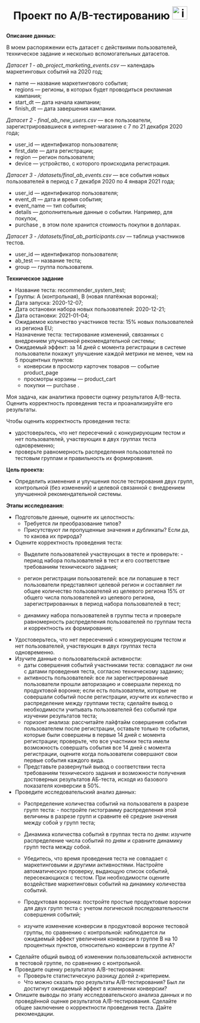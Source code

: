 # <p style="text-align: center;">Проект по А/B-тестированию <img src="https://img.icons8.com/ios/50/test--v1.png" alt="image" width="40" height="35"></p>

**Описание данных:**

В моем распоряжении есть датасет с действиями пользователей, техническое задание и несколько
вспомогательных датасетов.

*Датасет 1 - ab_project_marketing_events.csv* — календарь маркетинговых событий на 2020 год;
- name — название маркетингового события;
- regions — регионы, в которых будет проводиться рекламная кампания;
- start_dt — дата начала кампании;
- finish_dt — дата завершения кампании.

*Датасет 2 - final_ab_new_users.csv* — все пользователи, зарегистрировавшиеся в интернет-магазине с 7 по 21 декабря 2020 года;
- user_id — идентификатор пользователя;
- first_date — дата регистрации;
- region — регион пользователя;
- device — устройство, с которого происходила регистрация.

*Датасет 3 - /datasets/final_ab_events.csv* — все события новых пользователей в период с 7 декабря 2020 по 4 января 2021 года;
- user_id — идентификатор пользователя;
- event_dt — дата и время события;
- event_name — тип события;
- details — дополнительные данные о событии. Например, для покупок,
- purchase , в этом поле хранится стоимость покупки в долларах.

*Датасет 3 - /datasets/final_ab_participants.csv* — таблица участников тестов.
- user_id — идентификатор пользователя;
- ab_test — название теста;
- group — группа пользователя.

**Техническое задание**
- Название теста: recommender_system_test;
- Группы: А (контрольная), B (новая платёжная воронка);
- Дата запуска: 2020-12-07;
- Дата остановки набора новых пользователей: 2020-12-21;
- Дата остановки: 2021-01-04;
- Ожидаемое количество участников теста: 15% новых пользователей из региона EU;
- Назначение теста: тестирование изменений, связанных с внедрением улучшенной рекомендательной системы;
- Ожидаемый эффект: за 14 дней с момента регистрации в системе пользователи покажут улучшение каждой метрики не менее, чем на 5 процентных пунктов:
     - конверсии в просмотр карточек товаров — событие product_page
     - просмотры корзины — product_cart
     - покупки — purchase .

Моя задача, как аналитика провести оценку результатов A/B-теста. Оценить корректность проведения теста и проанализируйте его результаты.

Чтобы оценить корректность проведения теста:
- удостоверьтесь, что нет пересечений с конкурирующим тестом и нет пользователей, участвующих в двух группах теста одновременно;
- проверьте равномерность распределения пользователей по тестовым группам и правильность их формирования.

**Цель проекта:**
- Определить изменения и улучшения после тестирования двух групп, контрольной (без изменений) и целевой связанной с внедрением улучшенной рекомендательной системы.


**Этапы исследования:**
- Подготовьте данные, оцените их целостность:
    - Требуется ли преобразование типов?
    - Присутствуют ли пропущенные значения и дубликаты? Если да, то какова их природа?
- Оцените корректность проведения теста:
    - Выделите пользователей участвующих в тесте и проверьте:
          - период набора пользователей в тест и его соответствие требованиям технического задания;
    - регион регистрации пользователей: все ли попавшие в тест пользователи представляют целевой регион и составляет ли общее количество пользователей из целевого региона 15% от общего числа пользователей из целевого региона, зарегистрированных в период набора пользователей в тест;

    - динамику набора пользователей в группы теста и проверьте равномерность распределения пользователей по группам теста и корректность их формирования;
- Удостоверьтесь, что нет пересечений с конкурирующим тестом и нет пользователей, участвующих в двух группах теста одновременно.
- Изучите данные о пользовательской активности: 
    - даты совершения событий участниками теста: совпадают ли они с датами проведения теста, согласно техническому заданию;
    - активность пользователей: все ли зарегистрированные пользователи прошли авторизацию и совершали переход по продуктовой воронке; если есть пользователи, которые не совершали событий после регистрации, изучите их количество и распределение между группами теста; сделайте вывод о необходимости учитывать пользователей без событий при изучении результатов теста;
    - горизонт анализа: рассчитайте лайфтайм совершения события пользователем после регистрации, оставьте только те события, которые были совершены в первые 14 дней с момента регистрации; проверьте, что все участники теста имели возможность совершать события все 14 дней с момента регистрации, оцените когда пользователи совершают свои первые события каждого вида.
    - Представьте развернутый вывод о соответствии теста требованиям технического задания и возможности получения достоверных результатов АБ-теста, исходя из базового показателя конверсии в 50%.
- Проведите исследовательский анализ данных:
    - Распределение количества событий на пользователя в разрезе групп теста: 
          - постройте гистограмму распределения этой величины в разрезе групп и сравните её средние значения между собой у групп теста;
     - Динамика количества событий в группах теста по дням: изучите распределение числа событий по дням и сравните динамику групп теста между собой.

     - Убедитесь, что время проведения теста не совпадает с маркетинговыми и другими активностями. Настройте автоматическую проверку, выдающую список событий, пересекающихся с тестом. При необходимости оцените воздействие маркетинговых событий на динамику количества событий.
     - Продуктовая воронка: постройте простые продуктовые воронки для двух групп теста с учетом логической последовательности совершения событий; 
     - изучите изменение конверсии в продуктовой воронке тестовой группы, по сравнению с контрольной: наблюдается ли ожидаемый эффект увеличения конверсии в группе В на 10 процентных пунктов, относительно конверсии в группе А?
- Сделайте общий вывод об изменении пользовательской активности в тестовой группе, по сравнению с контрольной.
- Проведите оценку результатов A/B-тестирования:
     - Проверьте статистическую разницу долей z-критерием.
     - Что можно сказать про результаты A/B-тестирования? Был ли достигнут ожидаемый эффект в изменении конверсии?
- Опишите выводы по этапу исследовательского анализа данных и по проведённой оценке результатов A/B-тестирования. Сделайте общее заключение о корректности проведения теста. Дайте рекомендации.
